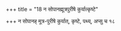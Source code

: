 +++
title = "18 न सोपानह्मूत्रपुरीषे कुर्यात्कृष्टे"

+++
न सोपानह् मूत्र-पुरीषे कुर्यात्, कृष्टे, पथ्य्, अप्सु च १८